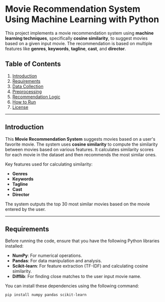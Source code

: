 # Movie Recommendation System Using Machine Learning with Python

This project implements a movie recommendation system using **machine learning techniques**, specifically **cosine similarity**, to suggest movies based on a given input movie. The recommendation is based on multiple features like **genres**, **keywords**, **tagline**, **cast**, and **director**.

## Table of Contents

1. [Introduction](#introduction)
2. [Requirements](#requirements)
3. [Data Collection](#data-collection)
4. [Preprocessing](#preprocessing)
5. [Recommendation Logic](#recommendation-logic)
6. [How to Run](#how-to-run)
7. [License](#license)

---

## Introduction

This **Movie Recommendation System** suggests movies based on a user's favorite movie. The system uses **cosine similarity** to compute the similarity between movies based on various features. It calculates similarity scores for each movie in the dataset and then recommends the most similar ones.

Key features used for calculating similarity:
- **Genres**
- **Keywords**
- **Tagline**
- **Cast**
- **Director**

The system outputs the top 30 most similar movies based on the movie entered by the user.

---

## Requirements

Before running the code, ensure that you have the following Python libraries installed:

- **NumPy**: For numerical operations.
- **Pandas**: For data manipulation and analysis.
- **Scikit-learn**: For feature extraction (TF-IDF) and calculating cosine similarity.
- **Difflib**: For finding close matches to the user input movie name.

You can install these dependencies using the following command:

```bash
pip install numpy pandas scikit-learn

